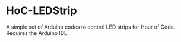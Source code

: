 # HoC-LEDStrip
A simple set of Arduino codes to control LED strips for Hour of Code. Requires the Arduino IDE.
